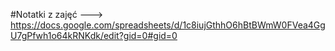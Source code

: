 #Notatki z zajęć ---> https://docs.google.com/spreadsheets/d/1c8iujGthhO6hBtBWmW0FVea4GgU7gPfwh1o64kRNKdk/edit?gid=0#gid=0
